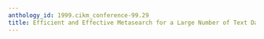 ```yaml
---
anthology_id: 1999.cikm_conference-99.29
title: Efficient and Effective Metasearch for a Large Number of Text Databases
---
```

